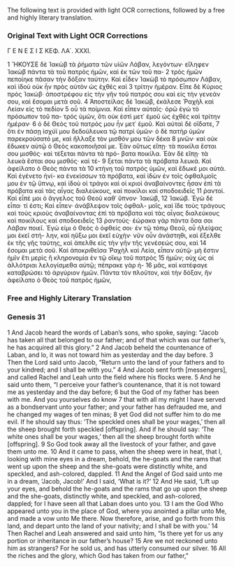 The following text is provided with light OCR corrections, followed by a free and highly literary translation.

### Original Text with Light OCR Corrections

Γ Ε Ν Ε Σ Ι Σ
ΚΕΦ. ΛΑ΄. XXXI.

1 ἬΚΟΥΣΕ δὲ Ἰακὼβ τὰ ῥήματα τῶν υἱῶν Λάβαν, λεγόντων·
    εἴληφεν Ἰακὼβ πάντα τὰ τοῦ πατρὸς ἡμῶν, καὶ ἐκ τῶν τοῦ πα-
2 τρὸς ἡμῶν πεποίηκε πᾶσαν τὴν δόξαν ταύτην. Καὶ εἶδεν Ἰακὼβ
    τὸ πρόσωπον Λάβαν, καὶ ἰδοὺ οὐκ ἦν πρὸς αὐτὸν ὡς ἐχθὲς καὶ
3 τρίτην ἡμέραν. Εἶπε δὲ Κύριος πρὸς Ἰακώβ· ἀποστρέφου εἰς τὴν
    γῆν τοῦ πατρός σου καὶ εἰς τὴν γενεάν σου, καὶ ἔσομαι μετὰ σοῦ.
4 Ἀποστείλας δὲ Ἰακώβ, ἐκάλεσε Ῥαχὴλ καὶ Λείαν εἰς τὸ πεδίον
5 οὗ τὰ ποίμνια. Καὶ εἶπεν αὐταῖς· ὁρῶ ἐγὼ τὸ πρόσωπον τοῦ πα-
    τρός ὑμῶν, ὅτι οὐκ ἐστὶ μετ᾿ ἐμοῦ ὡς ἐχθὲς καὶ τρίτην ἡμέραν·
6 ὁ δὲ Θεὸς τοῦ πατρός μου ἦν μετ᾿ ἐμοῦ. Καὶ αὐταὶ δὲ οἴδατε,
7 ὅτι ἐν πάσῃ ἰσχύϊ μου δεδούλευκα τῷ πατρὶ ὑμῶν· ὁ δὲ πατὴρ
    ὑμῶν παρεκρούσατό με, καὶ ἤλλαξε τὸν μισθόν μου τῶν δέκα
8 μνῶν· καὶ οὐκ ἔδωκεν αὐτῷ ὁ Θεὸς κακοποιῆσαί με. Ἐὰν οὕτως
    εἴπῃ· τὰ ποικίλα ἔσται σου μισθός· καὶ τέξεται πάντα τὰ πρό-
    βατα ποικίλα. Ἐὰν δὲ εἴπῃ· τὰ λευκὰ ἔσται σου μισθός· καὶ τέ-
9 ξεται πάντα τὰ πρόβατα λευκά. Καὶ ἀφείλατο ὁ Θεὸς πάντα τὰ
10 κτήνη τοῦ πατρὸς ὑμῶν, καὶ ἔδωκέ μοι αὐτά. Καὶ ἐγένετο ἡνί-
    κα ἐνεκίσσων τὰ πρόβατα, καὶ ἰδὼν ἐν τοῖς ὀφθαλμοῖς μου ἐν τῷ
    ὕπνῳ, καὶ ἰδοὺ οἱ τράγοι καὶ οἱ κριοὶ ἀναβαίνοντες ἦσαν ἐπὶ τὰ
    πρόβατα καὶ τὰς αἶγας διαλεύκους, καὶ ποικίλοι καὶ σποδοειδεῖς
11 ῥαντοί. Καὶ εἶπέ μοι ὁ ἄγγελος τοῦ Θεοῦ καθ᾿ ὕπνον· Ἰακώβ,
12 Ἰακώβ. Ἐγὼ δὲ εἶπα· τί ἐστι; Καὶ εἶπεν· ἀνάβλεψον τοῖς ὀφθαλ-
    μοῖς, καὶ ἴδε τοὺς τράγους καὶ τοὺς κριοὺς ἀναβαίνοντας ἐπὶ τὰ
    πρόβατα καὶ τὰς αἶγας διαλεύκους καὶ ποικίλους καὶ σποδοειδεῖς
13 ῥαντούς· ἑώρακα γὰρ πάντα ὅσα σοι Λάβαν ποιεῖ. Ἐγώ εἰμι ὁ
    Θεὸς ὁ ὀφθείς σοι· ἐν τῷ τόπῳ Θεοῦ, οὗ ἠλείψας μοι ἐκεῖ στή-
    λην, καὶ ηὔξω μοι ἐκεῖ εὐχήν· νῦν οὖν ἀνάστηθι, καὶ ἔξελθε ἐκ
    τῆς γῆς ταύτης, καὶ ἀπελθε εἰς τὴν γῆν τῆς γενέσεώς σου, καὶ
14 ἔσομαι μετὰ σοῦ. Καὶ ἀποκριθεῖσα Ῥαχὴλ καὶ Λεία, εἶπαν αὐτῷ·
    μὴ ἔστιν ἡμῖν ἔτι μερὶς ἢ κληρονομία ἐν τῷ οἴκῳ τοῦ πατρὸς
15 ἡμῶν; οὐχ ὡς αἱ ἀλλότριαι λελογίσμεθα αὐτῷ; πέπρακε γὰρ ἡ-
16 μᾶς, καὶ κατέφαγε καταβρώσει τὸ ἀργύριον ἡμῶν. Πάντα τὸν
    πλοῦτον, καὶ τὴν δόξαν, ἣν ἀφείλατο ὁ Θεὸς τοῦ πατρὸς ἡμῶν,

### Free and Highly Literary Translation

### Genesis 31

1 And Jacob heard the words of Laban’s sons, who spoke, saying: “Jacob has taken all that belonged to our father; and of that which was our father’s, he has acquired all this glory.”
2 And Jacob beheld the countenance of Laban, and lo, it was not toward him as yesterday and the day before.
3 Then the Lord said unto Jacob, “Return unto the land of your fathers and to your kindred; and I shall be with you.”
4 And Jacob sent forth [messengers], and called Rachel and Leah unto the field where his flocks were.
5 And he said unto them, “I perceive your father’s countenance, that it is not toward me as yesterday and the day before;
6 but the God of my father has been with me. And you yourselves do know
7 that with all my might I have served as a bondservant unto your father; and your father has defrauded me, and he changed my wages of ten minas;
8 yet God did not suffer him to do me evil. If he should say thus: ‘The speckled ones shall be your wages,’ then all the sheep brought forth speckled [offspring]. And if he should say: ‘The white ones shall be your wages,’ then all the sheep brought forth white [offspring].
9 So God took away all the livestock of your father, and gave them unto me.
10 And it came to pass, when the sheep were in heat, that I, looking with mine eyes in a dream, behold, the he-goats and the rams that went up upon the sheep and the she-goats were distinctly white, and speckled, and ash-colored, dappled.
11 And the Angel of God said unto me in a dream, ‘Jacob, Jacob!’ And I said, ‘What is it?’
12 And He said, ‘Lift up your eyes, and behold the he-goats and the rams that go up upon the sheep and the she-goats, distinctly white, and speckled, and ash-colored, dappled; for I have seen all that Laban does unto you.
13 I am the God Who appeared unto you in the place of God, where you anointed a pillar unto Me, and made a vow unto Me there. Now therefore, arise, and go forth from this land, and depart unto the land of your nativity; and I shall be with you.’
14 Then Rachel and Leah answered and said unto him, “Is there yet for us any portion or inheritance in our father’s house?
15 Are we not reckoned unto him as strangers? For he sold us, and has utterly consumed our silver.
16 All the riches and the glory, which God has taken from our father,"
